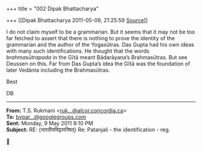 +++
title = "002 Dipak Bhattacharya"

+++
[[Dipak Bhattacharya	2011-05-09, 21:25:59 [Source](https://groups.google.com/g/bvparishat/c/UPPDjxJj_TQ)]]



I do not claim myself to be a grammarian. But it seems that it may not be too far fetched to assert that there is nothing to prove the identity of the grammarian and the author of the Yogasūtras. Das Gupta had his own ideas with many such identifications. He thought that the words *brahmasūtrapada* in the Gītā meant Bādarāyaṇa’s Brahmasūtras. But see Deussen on this. Far from Das Gupta’s idea the Gītā was the foundation of later Vedānta including the Brahmasūtras.

Best

DB

  

  

------------------------------------------------------------------------

**From:** T.S. Rukmani \<[ruk...@alcor.concordia.ca]()\>  
**To:** [bvpar...@googlegroups.com]()  
**Sent:** Monday, 9 May 2011 9:10 PM  
**Subject:** RE: {भारतीयविद्वत्परिषत्} Re: Patanjali - the identification - reg.  



